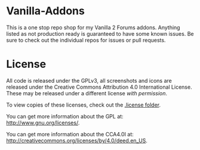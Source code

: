 Vanilla-Addons
==============
This is a one stop repo shop for my Vanilla 2 Forums addons. Anything listed as not production ready is guaranteed to have some known issues. Be sure to check out the individual repos for issues or pull requests.

License
=======
All code is released under the GPLv3, all screenshots and icons are released under the Creative Commons Attribution 4.0 International License. These may be released under a different license _with permission_.

To view copies of these licenses, check out the [.license folder](.license/).

You can get more information about the GPL at: http://www.gnu.org/licenses/.

You can get more information about the CCA4.0I at: http://creativecommons.org/licenses/by/4.0/deed.en_US.


